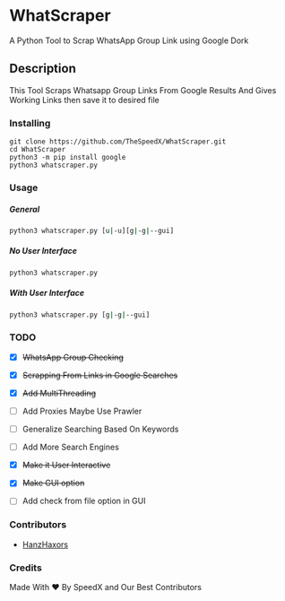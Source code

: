 # WhatScraper
A Python Tool to Scrap WhatsApp Group Link using Google Dork

## Description
This Tool Scraps Whatsapp Group Links From Google Results And Gives Working Links then save it to desired file

### Installing

```
git clone https://github.com/TheSpeedX/WhatScraper.git
cd WhatScraper
python3 -m pip install google
python3 whatscraper.py
```

### Usage
##### General
```bash
python3 whatscraper.py [u|-u][g|-g|--gui]
```
##### No User Interface
```bash
python3 whatscraper.py
```
##### With User Interface
```bash
python3 whatscraper.py [g|-g|--gui]
```

### TODO
 - [x] ~~WhatsApp Group Checking~~  <br>
 - [x] ~~Scrapping From Links in Google Searches~~ <br>

 - [x] ~~Add MultiThreading~~ <br>
 - [ ] Add Proxies Maybe Use Prawler<br>
 - [ ] Generalize Searching Based On Keywords <br>
 - [ ] Add More Search Engines <br>
 - [x] ~~Make it User Interactive~~ <br>
 - [x] ~~Make GUI option~~ <br>
 - [ ] Add check from file option in GUI<br>

### Contributors
- [HanzHaxors](https://github.com/HanzHaxors)

### Credits
Made With ❤ By SpeedX and Our Best Contributors
